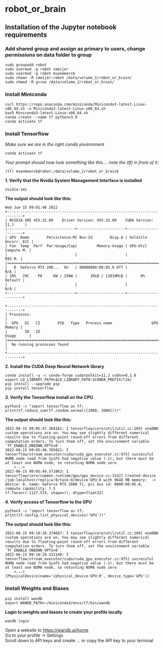 # robot_or_brain

## Installation of the Jupyter notebook requirements

### Add shared group and assign as primary to users, change permissions on data folder to group
```
sudo groupadd robot
sudo usermod -g robot cmeijer
sudo usermod -g robot mvanmeersb
sudo chown -R cmeijer:robot /data/volume_2/robot_or_brain/
sudo chmod -R g+rwx /data/volume_2/robot_or_brain/
```

### Install Miniconda
```
curl https://repo.anaconda.com/miniconda/Miniconda3-latest-Linux-x86_64.sh -o Miniconda3-latest-Linux-x86_64.sh 
bash Miniconda3-latest-Linux-x86_64.sh 
conda create --name tf python=3.9 
conda activate tf 
```

### Install Tensorflow
*Make sure we are in the right conda environment*
```
conda activate tf 
```
*Your prompt should now look something like this ... note the (tf) in front of it:*
```
(tf) mvanmeersb@robot:/data/volume_2/robot_or_brain$ 
```

**1. Verify that the Nvidia System Management Interface is installed**
```
nvidia-smi
```
**The output should look like this:**
```
Wed Jun 15 09:01:40 2022       
+-----------------------------------------------------------------------------+
| NVIDIA-SMI 455.32.00    Driver Version: 455.32.00    CUDA Version: 11.1     |
|-------------------------------+----------------------+----------------------+
| GPU  Name        Persistence-M| Bus-Id        Disp.A | Volatile Uncorr. ECC |
| Fan  Temp  Perf  Pwr:Usage/Cap|         Memory-Usage | GPU-Util  Compute M. |
|                               |                      |               MIG M. |
|===============================+======================+======================|
|   0  GeForce RTX 208...  On   | 00000000:00:05.0 Off |                  N/A |
| 30%   29C    P8     6W / 250W |      1MiB / 11019MiB |      0%      Default |
|                               |                      |                  N/A |
+-------------------------------+----------------------+----------------------+
                                                                               
+-----------------------------------------------------------------------------+
| Processes:                                                                  |
|  GPU   GI   CI        PID   Type   Process name                  GPU Memory |
|        ID   ID                                                   Usage      |
|=============================================================================|
|  No running processes found                                                 |
+-----------------------------------------------------------------------------+
```

**2. Install the CUDA Deep Neural Network library**
```
conda install -y -c conda-forge cudatoolkit=11.2 cudnn=8.1.0 
export LD_LIBRARY_PATH=$LD_LIBRARY_PATH:$CONDA_PREFIX/lib/ 
pip install --upgrade pip 
pip install tensorflow 
```

**3. Verify the Tensorflow install on the CPU**
```
python3 -c "import tensorflow as tf; print(tf.reduce_sum(tf.random.normal([1000, 1000])))" 
```
**The output should look like this:**
```
2022-06-15 09:05:47.364161: I tensorflow/core/util/util.cc:169] oneDNN custom operations are on. You may see slightly different numerical results due to floating-point round-off errors from different computation orders. To turn them off, set the environment variable `TF_ENABLE_ONEDNN_OPTS=0`.
2022-06-15 09:05:48.705821: I tensorflow/stream_executor/cuda/cuda_gpu_executor.cc:975] successful NUMA node read from SysFS had negative value (-1), but there must be at least one NUMA node, so returning NUMA node zero
    <...>
2022-06-15 09:05:49.571063: I tensorflow/core/common_runtime/gpu/gpu_device.cc:1532] Created device /job:localhost/replica:0/task:0/device:GPU:0 with 9648 MB memory:  -> device: 0, name: GeForce RTX 2080 Ti, pci bus id: 0000:00:05.0, compute capability: 7.5
tf.Tensor(-1127.574, shape=(), dtype=float32)
```

**4. Verify access of Tensorflow to the GPU**
```
python3 -c "import tensorflow as tf; print(tf.config.list_physical_devices('GPU'))" 
```
**The output should look like this:**
```
2022-06-15 09:10:28.374687: I tensorflow/core/util/util.cc:169] oneDNN custom operations are on. You may see slightly different numerical results due to floating-point round-off errors from different computation orders. To turn them off, set the environment variable `TF_ENABLE_ONEDNN_OPTS=0`.
2022-06-15 09:10:29.531149: I tensorflow/stream_executor/cuda/cuda_gpu_executor.cc:975] successful NUMA node read from SysFS had negative value (-1), but there must be at least one NUMA node, so returning NUMA node zero
    <...>
[PhysicalDevice(name='/physical_device:GPU:0', device_type='GPU')]
```


### Install Weights and Biases
``` 
pip install wandb 
export WANDB_PATH=~/miniconda3/envs/tf/bin/wandb
```
**Login to weights and biases to create your profile locally**
```
wandb login
```
Open a website to https://wandb.ai/home  
Go to your profile -> Settings  
Scroll down to API keys and create ... or copy the API key to your terminal  
